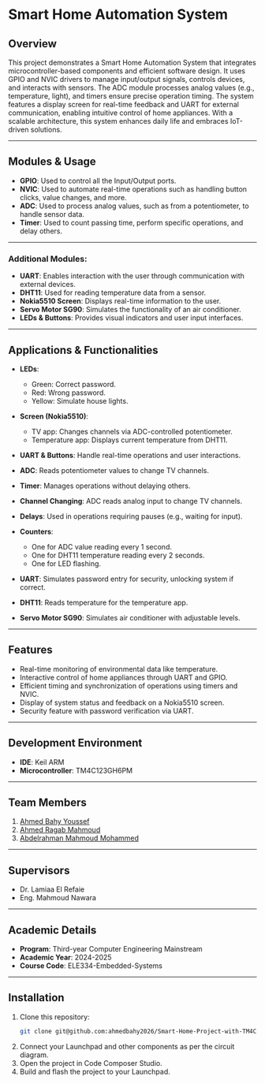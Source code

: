 # Smart Home Automation System

## Overview
This project demonstrates a Smart Home Automation System that integrates microcontroller-based components and efficient software design. It uses GPIO and NVIC drivers to manage input/output signals, controls devices, and interacts with sensors. The ADC module processes analog values (e.g., temperature, light), and timers ensure precise operation timing. The system features a display screen for real-time feedback and UART for external communication, enabling intuitive control of home appliances. With a scalable architecture, this system enhances daily life and embraces IoT-driven solutions.

---

## Modules & Usage

- **GPIO**: Used to control all the Input/Output ports.
- **NVIC**: Used to automate real-time operations such as handling button clicks, value changes, and more.
- **ADC**: Used to process analog values, such as from a potentiometer, to handle sensor data.
- **Timer**: Used to count passing time, perform specific operations, and delay others.

---  

### Additional Modules:
- **UART**: Enables interaction with the user through communication with external devices.
- **DHT11**: Used for reading temperature data from a sensor.
- **Nokia5510 Screen**: Displays real-time information to the user.
- **Servo Motor SG90**: Simulates the functionality of an air conditioner.
- **LEDs & Buttons**: Provides visual indicators and user input interfaces.

---

## Applications & Functionalities

- **LEDs**: 
  - Green: Correct password.
  - Red: Wrong password.
  - Yellow: Simulate house lights.

- **Screen (Nokia5510)**: 
  - TV app: Changes channels via ADC-controlled potentiometer.
  - Temperature app: Displays current temperature from DHT11.

- **UART & Buttons**: Handle real-time operations and user interactions.

- **ADC**: Reads potentiometer values to change TV channels.

- **Timer**: Manages operations without delaying others.

- **Channel Changing**: ADC reads analog input to change TV channels.

- **Delays**: Used in operations requiring pauses (e.g., waiting for input).

- **Counters**: 
  - One for ADC value reading every 1 second.
  - One for DHT11 temperature reading every 2 seconds.
  - One for LED flashing.

- **UART**: Simulates password entry for security, unlocking system if correct.

- **DHT11**: Reads temperature for the temperature app.

- **Servo Motor SG90**: Simulates air conditioner with adjustable levels.

---

## Features
- Real-time monitoring of environmental data like temperature.
- Interactive control of home appliances through UART and GPIO.
- Efficient timing and synchronization of operations using timers and NVIC.
- Display of system status and feedback on a Nokia5510 screen.
- Security feature with password verification via UART.

---

## Development Environment

- **IDE**: Keil ARM
- **Microcontroller**: TM4C123GH6PM

---

## Team Members

1. [Ahmed Bahy Youssef](https://github.com/ahmedbahy2026)
2. [Ahmed Ragab Mahmoud](https://github.com/AAhmeddRRagabb)
3. [Abdelrahman Mahmoud Mohammed](https://github.com/eltohamy3)

---

## Supervisors

- Dr. Lamiaa El Refaie
- Eng. Mahmoud Nawara

---

## Academic Details

- **Program**: Third-year Computer Engineering Mainstream
- **Academic Year**: 2024-2025
- **Course Code**: ELE334-Embedded-Systems

---

## Installation
1. Clone this repository:
   ```bash
   git clone git@github.com:ahmedbahy2026/Smart-Home-Project-with-TM4C123GH6PM.git
2. Connect your Launchpad and other components as per the circuit diagram.
3. Open the project in Code Composer Studio.
4. Build and flash the project to your Launchpad.